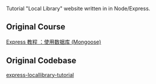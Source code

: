 Tutorial "Local Library" website written in in Node/Express.

## Original Course
[Express 教程 ：使用数据库 (Mongoose)](https://developer.mozilla.org/zh-CN/docs/Learn/Server-side/Express_Nodejs/mongoose)



## Original Codebase

[express-locallibrary-tutorial](https://github.com/mdn/express-locallibrary-tutorial)
